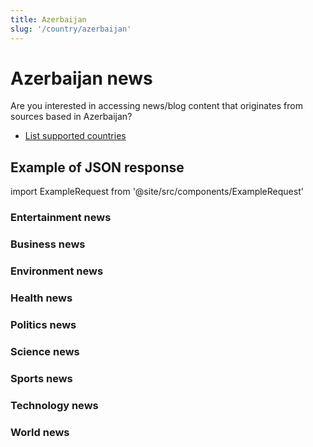 ```yaml
---
title: Azerbaijan
slug: '/country/azerbaijan'
---
```


# Azerbaijan news

Are you interested in accessing news/blog content that originates from sources based in Azerbaijan?

- [List supported countries](/get-articles/countries)

## Example of JSON response

import ExampleRequest from '@site/src/components/ExampleRequest'

### Entertainment news
<ExampleRequest url="https://api.apitube.io/v1/news/articles?limit=2&category=news/Arts_and_Entertainment&country=az"></ExampleRequest>

### Business news
<ExampleRequest url="https://api.apitube.io/v1/news/articles?limit=2&category=news/Business&country=az"></ExampleRequest>

### Environment news
<ExampleRequest url="https://api.apitube.io/v1/news/articles?limit=2&category=news/Environment&country=az"></ExampleRequest>

### Health news
<ExampleRequest url="https://api.apitube.io/v1/news/articles?limit=2&category=news/Health&country=az"></ExampleRequest>

### Politics news
<ExampleRequest url="https://api.apitube.io/v1/news/articles?limit=2&category=news/Politics&country=az"></ExampleRequest>

### Science news
<ExampleRequest url="https://api.apitube.io/v1/news/articles?limit=2&category=news/Science&country=az"></ExampleRequest>

### Sports news
<ExampleRequest url="https://api.apitube.io/v1/news/articles?limit=2&category=news/Sports&country=az"></ExampleRequest>

### Technology news
<ExampleRequest url="https://api.apitube.io/v1/news/articles?limit=2&category=news/Technology&country=az"></ExampleRequest>

### World news
<ExampleRequest url="https://api.apitube.io/v1/news/articles?limit=2&category=news/World&country=az"></ExampleRequest>
